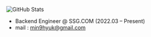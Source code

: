 ![GitHub Stats](https://github-readme-stats.vercel.app/api?username=nooblette&show_icons=true&theme=chartreuse-dark&include_all_commits=true&count_private=true)

- Backend Engineer @ SSG.COM (2022.03 – Present)
- mail : min9hyuk@gmail.com
